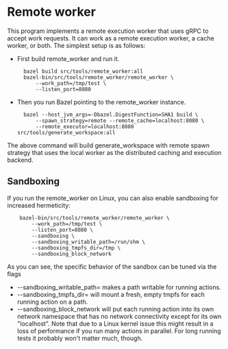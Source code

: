 # Remote worker

This program implements a remote execution worker that uses gRPC to accept work
requests. It can work as a remote execution worker, a cache worker, or both.
The simplest setup is as follows:

- First build remote_worker and run it.

        bazel build src/tools/remote_worker:all
        bazel-bin/src/tools/remote_worker/remote_worker \
            --work_path=/tmp/test \
            --listen_port=8080

- Then you run Bazel pointing to the remote_worker instance.

        bazel --host_jvm_args=-Dbazel.DigestFunction=SHA1 build \
            --spawn_strategy=remote --remote_cache=localhost:8080 \
            --remote_executor=localhost:8080 src/tools/generate_workspace:all

The above command will build generate_workspace with remote spawn strategy that
uses the local worker as the distributed caching and execution backend.

## Sandboxing

If you run the remote_worker on Linux, you can also enable sandboxing for increased hermeticity:

        bazel-bin/src/tools/remote_worker/remote_worker \
            --work_path=/tmp/test \
            --listen_port=8080 \
            --sandboxing \
            --sandboxing_writable_path=/run/shm \
            --sandboxing_tmpfs_dir=/tmp \
            --sandboxing_block_network

As you can see, the specific behavior of the sandbox can be tuned via the flags

- --sandboxing_writable_path=<path> makes a path writable for running actions.
- --sandboxing_tmpfs_dir=<path> will mount a fresh, empty tmpfs for each running action on a path.
- --sandboxing_block_network will put each running action into its own network namespace that has
  no network connectivity except for its own "localhost". Note that due to a Linux kernel issue this
  might result in a loss of performance if you run many actions in parallel. For long running tests
  it probably won't matter much, though.
